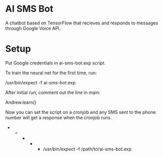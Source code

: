 # AI SMS Bot

A chatbot based on TensorFlow that recieves and responds to messages through Google Voice API.


# Setup

Put Google credentials in ai-sms-bot.exp script.

To train the neural net for the first time, run:

/usr/bin/expect -f ai-sms-bot.exp

After initial run, comment out the line in main:

Andrew.learn()

Now you can set the script on a cronjob and any SMS sent to the phone number will get a response when the cronjob runs.

* * * * * /usr/bin/expect -f /path/to/ai-sms-bot.exp
